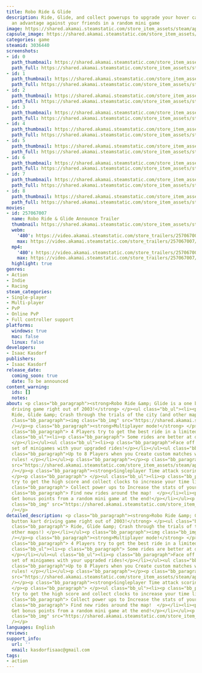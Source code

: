 ```yaml
---
title: Robo Ride & Glide
description: Ride, Glide, and collect powerups to upgrade your hover car, and gain
  an advantage against your friends in a random mini game
image: https://shared.akamai.steamstatic.com/store_item_assets/steam/apps/3036440/header.jpg?t=1733337880
capsule_image: https://shared.akamai.steamstatic.com/store_item_assets/steam/apps/3036440/9137d066c04b5386acbcb41275b6d1495acd38bd/capsule_231x87.jpg?t=1733337880
categories: game
steamid: 3036440
screenshots:
- id: 0
  path_thumbnail: https://shared.akamai.steamstatic.com/store_item_assets/steam/apps/3036440/ss_4bf9213d69f53517ce030f5f223e07b86b5ca3ac.600x338.jpg?t=1733337880
  path_full: https://shared.akamai.steamstatic.com/store_item_assets/steam/apps/3036440/ss_4bf9213d69f53517ce030f5f223e07b86b5ca3ac.1920x1080.jpg?t=1733337880
- id: 1
  path_thumbnail: https://shared.akamai.steamstatic.com/store_item_assets/steam/apps/3036440/ss_bf3408f48dcec7c19665d83f91019be4c00cde05.600x338.jpg?t=1733337880
  path_full: https://shared.akamai.steamstatic.com/store_item_assets/steam/apps/3036440/ss_bf3408f48dcec7c19665d83f91019be4c00cde05.1920x1080.jpg?t=1733337880
- id: 2
  path_thumbnail: https://shared.akamai.steamstatic.com/store_item_assets/steam/apps/3036440/ss_9229e9a1fde91ea4b313912fdb3e898c46589a8c.600x338.jpg?t=1733337880
  path_full: https://shared.akamai.steamstatic.com/store_item_assets/steam/apps/3036440/ss_9229e9a1fde91ea4b313912fdb3e898c46589a8c.1920x1080.jpg?t=1733337880
- id: 3
  path_thumbnail: https://shared.akamai.steamstatic.com/store_item_assets/steam/apps/3036440/ss_81e9397e574b0fbb1b6f117d02909002dff1e6d4.600x338.jpg?t=1733337880
  path_full: https://shared.akamai.steamstatic.com/store_item_assets/steam/apps/3036440/ss_81e9397e574b0fbb1b6f117d02909002dff1e6d4.1920x1080.jpg?t=1733337880
- id: 4
  path_thumbnail: https://shared.akamai.steamstatic.com/store_item_assets/steam/apps/3036440/ss_38c5e43b6c37438161fa3f9217c12b1e0dbb8a41.600x338.jpg?t=1733337880
  path_full: https://shared.akamai.steamstatic.com/store_item_assets/steam/apps/3036440/ss_38c5e43b6c37438161fa3f9217c12b1e0dbb8a41.1920x1080.jpg?t=1733337880
- id: 5
  path_thumbnail: https://shared.akamai.steamstatic.com/store_item_assets/steam/apps/3036440/ss_f4f04e90fcfd729092a74dc1d2fe8471d6673a0d.600x338.jpg?t=1733337880
  path_full: https://shared.akamai.steamstatic.com/store_item_assets/steam/apps/3036440/ss_f4f04e90fcfd729092a74dc1d2fe8471d6673a0d.1920x1080.jpg?t=1733337880
- id: 6
  path_thumbnail: https://shared.akamai.steamstatic.com/store_item_assets/steam/apps/3036440/ss_3380f9808b64783ed4ad11adea7128edb5e7476b.600x338.jpg?t=1733337880
  path_full: https://shared.akamai.steamstatic.com/store_item_assets/steam/apps/3036440/ss_3380f9808b64783ed4ad11adea7128edb5e7476b.1920x1080.jpg?t=1733337880
- id: 7
  path_thumbnail: https://shared.akamai.steamstatic.com/store_item_assets/steam/apps/3036440/ss_a5009d210d16f554be09f2a415792c488e406a8d.600x338.jpg?t=1733337880
  path_full: https://shared.akamai.steamstatic.com/store_item_assets/steam/apps/3036440/ss_a5009d210d16f554be09f2a415792c488e406a8d.1920x1080.jpg?t=1733337880
- id: 8
  path_thumbnail: https://shared.akamai.steamstatic.com/store_item_assets/steam/apps/3036440/ss_cdb388903e8af3b18c6f3d23a466f5cc9a0a58b5.600x338.jpg?t=1733337880
  path_full: https://shared.akamai.steamstatic.com/store_item_assets/steam/apps/3036440/ss_cdb388903e8af3b18c6f3d23a466f5cc9a0a58b5.1920x1080.jpg?t=1733337880
movies:
- id: 257067007
  name: Robo Ride & Glide Announce Trailer
  thumbnail: https://shared.akamai.steamstatic.com/store_item_assets/steam/apps/257067007/bf5002eba1a0e3e21169bccb56b1530a7d30b835/movie_600x337.jpg?t=1729817094
  webm:
    '480': https://video.akamai.steamstatic.com/store_trailers/257067007/movie480_vp9.webm?t=1729817094
    max: https://video.akamai.steamstatic.com/store_trailers/257067007/movie_max_vp9.webm?t=1729817094
  mp4:
    '480': https://video.akamai.steamstatic.com/store_trailers/257067007/movie480.mp4?t=1729817094
    max: https://video.akamai.steamstatic.com/store_trailers/257067007/movie_max.mp4?t=1729817094
  highlight: true
genres:
- Action
- Indie
- Racing
steam_categories:
- Single-player
- Multi-player
- PvP
- Online PvP
- Full controller support
platforms:
  windows: true
  mac: false
  linux: false
developers:
- Isaac Kasdorf
publishers:
- Isaac Kasdorf
release_date:
  coming_soon: true
  date: To be announced
content_warning:
  ids: []
  notes:
about: <p class="bb_paragraph"><strong>Robo Ride &amp; Glide is a one button kart
  driving game right out of 2003!</strong> </p><ul class="bb_ul"><li><p class="bb_paragraph">
  Ride, Glide &amp; Crash through the trials of the city (and other maps!) </p></li></ul><p
  class="bb_paragraph"><img class="bb_img" src="https://shared.akamai.steamstatic.com/store_item_assets/steam/apps/3036440/extras/2024-05-30_01-09-12_Trim-ezgif.com-optimize.gif?t=1733337880"
  /></p><p class="bb_paragraph"><strong>Multiplayer mode!</strong> </p><ul class="bb_ul"><li><p
  class="bb_paragraph"> 4 Players try to get the best ride in a limited time! </p></li></ul><ul
  class="bb_ul"><li><p class="bb_paragraph"> Some rides are better at different stats!
  </p></li></ul><ul class="bb_ul"><li><p class="bb_paragraph">Face off in a random
  set of minigames with your upgraded rides!</p></li></ul><ul class="bb_ul"><li><p
  class="bb_paragraph">Up to 8 Players when you Create custom matches with with unique
  rules! </p></li></ul><p class="bb_paragraph"></p><p class="bb_paragraph"><img class="bb_img"
  src="https://shared.akamai.steamstatic.com/store_item_assets/steam/apps/3036440/extras/2024-07-13_12-47-22_Trim-ezgif.com-cut.gif?t=1733337880"
  /></p><p class="bb_paragraph"><strong>Singleplayer Time attack scoring mode!</strong>
  </p><p class="bb_paragraph"> </p><ul class="bb_ul"><li><p class="bb_paragraph">
  try to get the high score and collect clocks to increase your time limit! </p></li><li><p
  class="bb_paragraph"> Collect power ups to Increase the stats of your ride!</p></li><li><p
  class="bb_paragraph"> Find new rides around the map!  </p></li><li><p class="bb_paragraph">
  Get bonus points from a random mini game at the end!</p></li></ul><p class="bb_paragraph"><img
  class="bb_img" src="https://shared.akamai.steamstatic.com/store_item_assets/steam/apps/3036440/extras/2024-07-13_12-29-06_Trim-ezgif.com-optimize.gif?t=1733337880"
  /></p>
detailed_description: <p class="bb_paragraph"><strong>Robo Ride &amp; Glide is a one
  button kart driving game right out of 2003!</strong> </p><ul class="bb_ul"><li><p
  class="bb_paragraph"> Ride, Glide &amp; Crash through the trials of the city (and
  other maps!) </p></li></ul><p class="bb_paragraph"><img class="bb_img" src="https://shared.akamai.steamstatic.com/store_item_assets/steam/apps/3036440/extras/2024-05-30_01-09-12_Trim-ezgif.com-optimize.gif?t=1733337880"
  /></p><p class="bb_paragraph"><strong>Multiplayer mode!</strong> </p><ul class="bb_ul"><li><p
  class="bb_paragraph"> 4 Players try to get the best ride in a limited time! </p></li></ul><ul
  class="bb_ul"><li><p class="bb_paragraph"> Some rides are better at different stats!
  </p></li></ul><ul class="bb_ul"><li><p class="bb_paragraph">Face off in a random
  set of minigames with your upgraded rides!</p></li></ul><ul class="bb_ul"><li><p
  class="bb_paragraph">Up to 8 Players when you Create custom matches with with unique
  rules! </p></li></ul><p class="bb_paragraph"></p><p class="bb_paragraph"><img class="bb_img"
  src="https://shared.akamai.steamstatic.com/store_item_assets/steam/apps/3036440/extras/2024-07-13_12-47-22_Trim-ezgif.com-cut.gif?t=1733337880"
  /></p><p class="bb_paragraph"><strong>Singleplayer Time attack scoring mode!</strong>
  </p><p class="bb_paragraph"> </p><ul class="bb_ul"><li><p class="bb_paragraph">
  try to get the high score and collect clocks to increase your time limit! </p></li><li><p
  class="bb_paragraph"> Collect power ups to Increase the stats of your ride!</p></li><li><p
  class="bb_paragraph"> Find new rides around the map!  </p></li><li><p class="bb_paragraph">
  Get bonus points from a random mini game at the end!</p></li></ul><p class="bb_paragraph"><img
  class="bb_img" src="https://shared.akamai.steamstatic.com/store_item_assets/steam/apps/3036440/extras/2024-07-13_12-29-06_Trim-ezgif.com-optimize.gif?t=1733337880"
  /></p>
languages: English
reviews:
support_info:
  url: ''
  email: kasdorfisaac@gmail.com
tags:
- action
---
```


